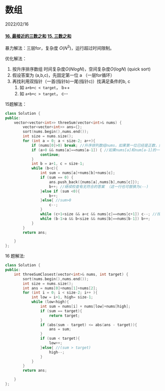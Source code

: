 # 数组
2022/02/16
#### [16. 最接近的三数之和](https://leetcode-cn.com/problems/3sum-closest/)  [15. 三数之和](https://leetcode-cn.com/problems/3sum/)

暴力解法：三层for，复杂度 $O(N^3)$，运行超过时间限制。

优化解法：

1. 按升序排序数组 时间复杂度$O(NlogN)$，空间复杂度$O(logN)$ (quick sort)
2. 假设答案为 (a,b,c)，先固定第一位 a （一层for循环）
3. 再找利用双指针（一首(指针b)一尾(指针c)）找满足条件的b, c
   1. 如 `a+b+c < target`， b++
   2. 如 `a+b+c > target`， c--

15题解法：

```c++
class Solution {
public:
    vector<vector<int>> threeSum(vector<int>& nums) {
        vector<vector<int>> ans={};
        sort(nums.begin(),nums.end());
        int size = nums.size();
        for (int a = 0; a < size-2; a++){
            if (nums[0]>0) break; //升序排列数组nums，如果第一位已经是正数，则不可能有和为0的三个数
            if (a>0 && nums[a]==nums[a-1]) { //如果nums[a]和num[a-1]的一样，则a++，避免出现重复的三位数
                continue;
            }
            int b = a+1, c = size-1;
            while (b<c){
                int sum = nums[a]+nums[b]+nums[c];
                if (sum == 0) {
                    ans.push_back({nums[a],nums[b],nums[c]});
                    b++; //继续检查有无符合的答案 （这一行也可替换为c--)
                }else if (sum <0){
                    b++;
                }else{ //sum>0 
                    c--;
                }
                while (c+1<size && a<c && nums[c]==nums[c+1]) c--; //找出和之前不重复的nums[c]
                while (b-1>a && b<size && nums[b]==nums[b-1]) b++; 
            }
        }
        return ans;

    }
};
```



16 题解法:

```c++
class Solution {
public:
    int threeSumClosest(vector<int>& nums, int target) {
        sort(nums.begin(),nums.end());
        int size = nums.size();
        int ans = nums[0]+nums[1]+nums[2]; 
        for (int i = 0; i < size-2; i++ ){
            int low = i+1, high= size-1;
            while (low<high){ 
                int sum = nums[i] + nums[low]+nums[high];
                if (sum == target){
                    return target;
                }
                if (abs(sum - target) <= abs(ans - target)){
                    ans = sum;                                        
                }    
                if (sum < target){ 
                    low++;     
                }else{ //(sum > target)
                    high--;
                }
            }
        }
        return ans;

    }
};
```
